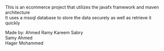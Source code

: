 This is an ecommerce project that utilizes the javafx framework and maven architecture \
It uses a mssql database to store the data securely as well as retrieve it quickly

Made by:
Ahmed Ramy
Kareem Sabry \
Samy Ahmed \
Hager Mohammed
